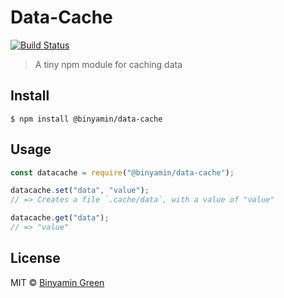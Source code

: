 # Data-Cache
[![Build Status](https://travis-ci.com/binyamin/data-cache.svg?branch=main)](https://travis-ci.com/binyamin/data-cache)

> A tiny npm module for caching data

## Install
```
$ npm install @binyamin/data-cache
```

## Usage
```js
const datacache = require("@binyamin/data-cache");

datacache.set("data", "value");
// => Creates a file `.cache/data`, with a value of "value"

datacache.get("data");
// => "value"
```

## License
MIT © [Binyamin Green](https://binyam.in)
